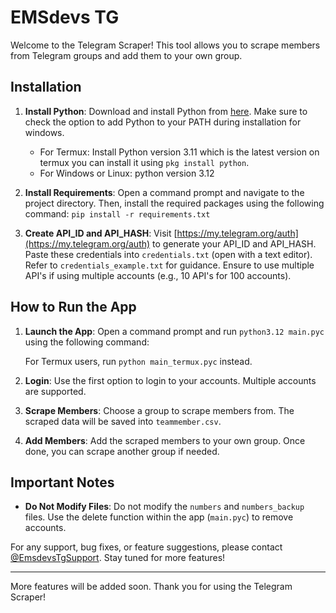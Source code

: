 # EMSdevs TG

Welcome to the Telegram Scraper! This tool allows you to scrape members from Telegram groups and add them to your own group.

## Installation

1. **Install Python**: Download and install Python from [here](https://www.python.org/downloads/). Make sure to check the option to add Python to your PATH during installation for windows.
   - For Termux: Install Python version 3.11 which is the latest version on termux you can install it using `pkg install python`.
   - For Windows or Linux: python version 3.12

2. **Install Requirements**: Open a command prompt and navigate to the project directory. Then, install the required packages using the following command:
   `pip install -r requirements.txt`
3. **Create API_ID and API_HASH**: Visit [https://my.telegram.org/auth](https://my.telegram.org/auth) to generate your API_ID and API_HASH. Paste these credentials into `credentials.txt` (open with a text editor). Refer to `credentials_example.txt` for guidance. Ensure to use multiple API's if using multiple accounts (e.g., 10 API's for 100 accounts).

## How to Run the App

1. **Launch the App**: Open a command prompt and run `python3.12 main.pyc` using the following command:

   For Termux users, run `python main_termux.pyc` instead.

2. **Login**: Use the first option to login to your accounts. Multiple accounts are supported.

3. **Scrape Members**: Choose a group to scrape members from. The scraped data will be saved into `teammember.csv`.

4. **Add Members**: Add the scraped members to your own group. Once done, you can scrape another group if needed.

## Important Notes

- **Do Not Modify Files**: Do not modify the `numbers` and `numbers_backup` files. Use the delete function within the app (`main.pyc`) to remove accounts.

For any support, bug fixes, or feature suggestions, please contact [@EmsdevsTgSupport](https://t.me/EmsdevsTgSupport). Stay tuned for more features!

---

More features will be added soon. Thank you for using the Telegram Scraper!
